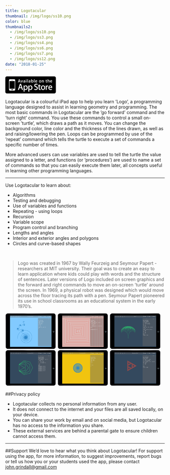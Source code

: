 ```yaml
---
title: Logotacular
thumbnail: /img/logo/ss10.png
color: blue
thumbnails2:
  - /img/logo/ss10.png
  - /img/logo/ss3.png
  - /img/logo/ss4.png
  - /img/logo/ss6.png
  - /img/logo/ss7.png
  - /img/logo/ss12.png
date: "2018-01-25"
---
```


<a target="_blank" class='centre' href="https://itunes.apple.com/gb/app/logotacular/id899728048?mt=8">
	<img src="/img/logo/app_store_badge.png" />
</a>


Logotacular is a colourful iPad app to help you learn &#8217;Logo&#8217;, a programming language designed to assist in learning geometry and programming.
The most basic commands in Logotacular are the &#8217;go forward&#8217; command and the &#8217;turn right&#8217; command. You use these commands to control a small on-screen &#8217;turtle&#8217;, which draws a path as it moves. You can change the background color, line color and the thickness of the lines drawn, as well as and raising/lowering the pen. Loops can be programmed by use of the &#8217;repeat&#8217; command which tells the turtle to execute a set of commands a specific number of times.

More advanced users can use variables are used to tell the turtle the value assigned to a letter, and functions (or &#8217;procedures&#8217;) are used to name a set of commands so that you can easily execute them later, all concepts useful in learning other programming languages.

<hr/>

Use Logotacular to learn about:

* Algorithms
* Testing and debugging
* Use of variables and functions
* Repeating - using loops
* Recursion
* Variable scope
* Program control and branching
* Lengths and angles
* Interior and exterior angles and polygons
* Circles and curve-based shapes

 

>Logo was created in 1967 by Wally Feurzeig and Seymour Papert - researchers at MIT university. Their goal was to create an easy to learn application where kids could play with words and the structure of sentences. Later versions of Logo included on screen graphics and the forward and right commands to move an on-screen &#8217;turtle&#8217; around the screen. In 1969, a physical robot was designed which would move across the floor tracing its path with a pen. Seymour Papert pioneered its use in school classrooms as an educational system in the early 1970&#8217;s.

<a target="_blank" href="/img/logo/ss10.png"><img src="/img/logo/ss10.png" style="width: 32%;"/></a>
<a target="_blank" href="/img/logo/ss3.png"><img src="/img/logo/ss3.png" style="width: 32%;"/></a>
<a target="_blank" href="/img/logo/ss4.png"><img src="/img/logo/ss4.png" style="width: 32%;"/></a>
<a target="_blank" href="/img/logo/ss6.png"><img src="/img/logo/ss6.png" style="width: 32%;"/></a>
<a target="_blank" href="/img/logo/ss7.png"><img src="/img/logo/ss7.png" style="width: 32%;"/></a>
<a target="_blank" href="/img/logo/ss12.png"><img src="/img/logo/ss12.png" style="width: 32%;"/></a>


##Privacy policy
* Logotacular collects no personal information from any user.
* It does not connect to the internet and your files are all saved locally, on your device.
* You can share your work by email and on social media, but Logotacular has no access to the information you share.
* These external services are behind a parental gate to ensure children cannot access them.

<hr/>

##Support
We&#8217;d love to hear what you think about Logotacular!
For support using the app, for more information, to suggest improvements, report bugs or tell us how you or your students used the app, please contact john.grindall@gmail.com
